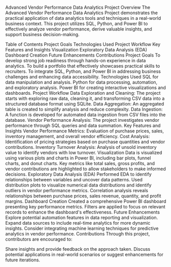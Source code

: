 Advanced Vendor Performance Data Analytics Project
Overview
The Advanced Vendor Performance Data Analytics Project demonstrates the practical application of data analytics tools and techniques in a real-world business context. This project utilizes SQL, Python, and Power BI to effectively analyze vendor performance, derive valuable insights, and support business decision-making.

Table of Contents
Project Goals
Technologies Used
Project Workflow
Key Features and Insights
Visualization
Exploratory Data Analysis (EDA)
Dashboard Creation
Future Enhancements
Contributions
Project Goals
To develop strong job readiness through hands-on experience in data analytics.
To build a portfolio that effectively showcases practical skills to recruiters.
To integrate SQL, Python, and Power BI in addressing business challenges and enhancing data accessibility.
Technologies Used
SQL for data manipulation and analysis.
Python for data processing, automation, and exploratory analysis.
Power BI for creating interactive visualizations and dashboards.
Project Workflow
Data Exploration and Cleaning: The project starts with exploring raw data, cleaning it, and transforming CSV data into a structured database format using SQLite.
Data Aggregation: An aggregated table is created to simplify analysis and reduce complexity.
Data Ingestion: A function is developed for automated data ingestion from CSV files into the database.
Vendor Performance Analysis: The project investigates vendor performance through SQL queries and data summation.
Key Features and Insights
Vendor Performance Metrics: Evaluation of purchase prices, sales, inventory management, and overall vendor efficiency.
Cost Analysis: Identification of pricing strategies based on purchase quantities and vendor contributions.
Inventory Turnover Analysis: Analysis of unsold inventory value to identify vendors with low turnover.
Visualization
Data is visualized using various plots and charts in Power BI, including bar plots, funnel charts, and donut charts.
Key metrics like total sales, gross profits, and vendor contributions are highlighted to allow stakeholders to make informed decisions.
Exploratory Data Analysis (EDA)
Performed EDA to identify relationships between variables and uncover data patterns.
Used distribution plots to visualize numerical data distributions and identify outliers in vendor performance metrics.
Correlation analysis reveals relationships between purchase prices, sales revenue, quantity, and profit margins.
Dashboard Creation
Created a comprehensive Power BI dashboard presenting key performance metrics.
Filters are applied to focus on relevant records to enhance the dashboard's effectiveness.
Future Enhancements
Explore potential automation features in data reporting and visualization.
Expand data sources to include real-time analytics for more dynamic insights.
Consider integrating machine learning techniques for predictive analytics in vendor performance.
Contributions
Through this project, contributors are encouraged to:

Share insights and provide feedback on the approach taken.
Discuss potential applications in real-world scenarios or suggest enhancements for future iterations.
